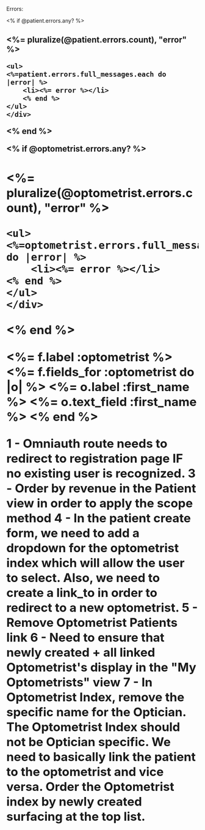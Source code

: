 Errors:

<% if @patient.errors.any? %>
    <div id="error_explanation">
    <h2><%= pluralize(@patient.errors.count), "error" %>

    <ul>
    <%=patient.errors.full_messages.each do |error| %>
        <li><%= error %></li>
        <% end %>
    </ul>
    </div>
<% end %>

<% if @optometrist.errors.any? %>
    <div id="error_explanation">
    <h2><%= pluralize(@optometrist.errors.count), "error" %>

    <ul>
    <%=optometrist.errors.full_messages.each do |error| %>
        <li><%= error %></li>
    <% end %>
    </ul>
    </div>
<% end %>


 <%= f.label :optometrist %>
    <%= f.fields_for :optometrist do |o| %>
        <%= o.label :first_name %>
        <%= o.text_field :first_name %>
    <% end %>

1 - Omniauth route needs to redirect to registration page IF no existing user is recognized.
3 - Order by revenue in the Patient view in order to apply the scope method
4 - In the patient create form, we need to add a dropdown for the optometrist index which will allow the user to select. Also, we need to create a link_to in order to redirect to a new optometrist.
5 - Remove Optometrist Patients link
6 - Need to ensure that newly created + all linked Optometrist's display in the "My Optometrists" view
7 - In Optometrist Index, remove the specific name for the Optician. The Optometrist Index should not be Optician specific. We need to basically link the patient to the optometrist and vice versa. Order the Optometrist index by newly created surfacing at the top list.




